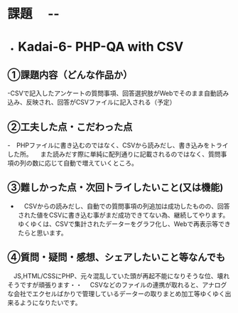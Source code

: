 # 課題　 --
- # Kadai-6- PHP-QA with CSV

## ①課題内容（どんな作品か）
-CSVで記入したアンケートの質問事項、回答選択肢がWebでそのまま自動読み込み、反映され、回答がCSVファイルに記入される（予定） 

## ②工夫した点・こだわった点
-　PHPファイルに書き込むのではなく、CSVから読みだし、書き込みをトライした所。
　また読みだす際に単純に配列通りに記載されるのではなく、質問事項の列の数に応じて自動で増えていくところ。

## ③難しかった点・次回トライしたいこと(又は機能)
- 　CSVからの読みだし、自動での質問事項の列追加は成功したものの、回答された値をCSVに書き込む事がまだ成功できてない為、継続してやります。ゆくゆくは、CSVで集計されたデーターをグラフ化し、Webで再表示等できたらと思います。

## ④質問・疑問・感想、シェアしたいこと等なんでも

　JS,HTML/CSSにPHP、元々混乱していた頭が再起不能になりそうな位、壊れそうですが頑張ります・・
　CSVなどのファイルの連携が取れると、アナログな会社でエクセルばかりで管理しているデーターの取りまとめ加工等ゆくゆく出来るようになりたいです。